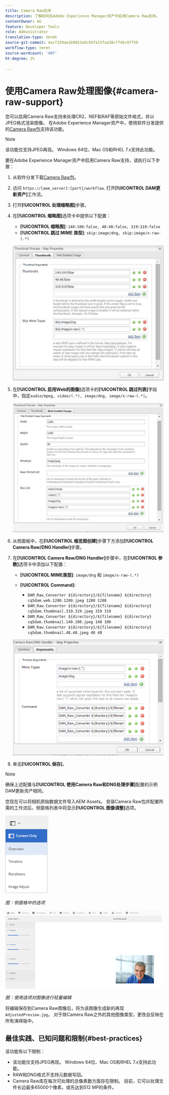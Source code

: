 ```yaml
---
title: Camera Raw支持
description: 了解如何在Adobe Experience Manager资产中启用Camera Raw支持。
contentOwner: AG
feature: Developer Tools
role: Administrator
translation-type: tm+mt
source-git-commit: 4acf159ae1b9923a9c93fa15faa38c7f4bc9f759
workflow-type: tm+mt
source-wordcount: '407'
ht-degree: 2%

---
```



# 使用Camera Raw处理图像{#camera-raw-support}

您可以启用Camera Raw支持来处理CR2、NEF和RAF等原始文件格式，并以JPEG格式渲染图像。 在Adobe Experience Manager资产中，使用软件分发提供的[Camera Raw包](https://experience.adobe.com/#/downloads/content/software-distribution/en/aem.html?package=/content/software-distribution/en/details.html/content/dam/aem/public/adobe/packages/aem630/product/assets/aem-assets-cameraraw-pkg)支持该功能。

>[!NOTE]
>
>该功能仅支持JPEG再现。 Windows 64位、Mac OS和RHEL 7.x支持此功能。

要在Adobe Experience Manager资产中启用Camera Raw支持，请执行以下步骤：

1. 从软件分发下载[Camera Raw包](https://experience.adobe.com/#/downloads/content/software-distribution/en/aem.html?package=/content/software-distribution/en/details.html/content/dam/aem/public/adobe/packages/aem630/product/assets/aem-assets-cameraraw-pkg)。

1. 访问 `https://[aem_server]:[port]/workflow`. 打开&#x200B;**[!UICONTROL DAM更新资产]**&#x200B;工作流。

1. 打开&#x200B;**[!UICONTROL 处理缩略图]**&#x200B;步骤。

1. 在&#x200B;**[!UICONTROL 缩略图]**&#x200B;选项卡中提供以下配置：

   * **[!UICONTROL 缩略图]**:  `140:100:false, 48:48:false, 319:319:false`
   * **[!UICONTROL 跳过 MIME 类型]**: `skip:image/dng, skip:image/x-raw-(.*)`

   ![奇利马](assets/chlimage_1-334.png)

1. 在&#x200B;**[!UICONTROL 启用Web的图像]**&#x200B;选项卡的&#x200B;**[!UICONTROL 跳过列表]**&#x200B;字段中，指定`audio/mpeg, video/(.*), image/dng, image/x-raw-(.*)`。

   ![奇利马](assets/chlimage_1-335.png)

1. 从侧面板中，在&#x200B;**[!UICONTROL 缩览图创建]**&#x200B;步骤下方添加&#x200B;**[!UICONTROL Camera Raw/DNG Handler]**&#x200B;步骤。

1. 在&#x200B;**[!UICONTROL Camera Raw/DNG Handler]**&#x200B;步骤中，在&#x200B;**[!UICONTROL 参数]**&#x200B;选项卡中添加以下配置：

   * **[!UICONTROL MIME类型]**: `image/dng` 和  `image/x-raw-(.*)`
   * **[!UICONTROL Command]**:

      * `DAM_Raw_Converter ${directory}/${filename} ${directory} cq5dam.web.1280.1280.jpeg 1280 1280`
      * `DAM_Raw_Converter ${directory}/${filename} ${directory} cq5dam.thumbnail.319.319.jpeg 319 319`
      * `DAM_Raw_Converter ${directory}/${filename} ${directory} cq5dam.thumbnail.140.100.jpeg 140 100`
      * `DAM_Raw_Converter ${directory}/${filename} ${directory} cq5dam.thumbnail.48.48.jpeg 48 48`

   ![chlimage_1-336](assets/chlimage_1-336.png)

1. 单击&#x200B;**[!UICONTROL 保存]**。

>[!NOTE]
>
>确保上述配置与&#x200B;**[!UICONTROL 使用Camera Raw和DNG处理步骤]**&#x200B;配置的示例DAM更新资产相同。

您现在可以将相机原始数据文件导入AEM Assets。 安装Camera Raw包并配置所需的工作流后，侧窗格列表中将显示&#x200B;**[!UICONTROL 图像调整]**&#x200B;选项。

![chlimage_1-337](assets/chlimage_1-337.png)

*图：侧窗格中的选项*

![chlimage_1-338](assets/chlimage_1-338.png)

*图：使用选项对图像进行轻量编辑*

将编辑保存到Camera Raw图像后，将为该图像生成新的再现`AdjustedPreview.jpg`。 对于除Camera Raw之外的其他图像类型，更改会反映在所有演绎版中。

## 最佳实践、已知问题和限制{#best-practices}

该功能有以下限制：

* 该功能仅支持JPEG再现。 Windows 64位、Mac OS和RHEL 7.x支持此功能。
* RAW和DNG格式不支持元数据写回。
* Camera Raw库在每次可处理的总像素数方面存在限制。 目前，它可以处理文件长边最多65000个像素，或先达到512 MP的条件。
